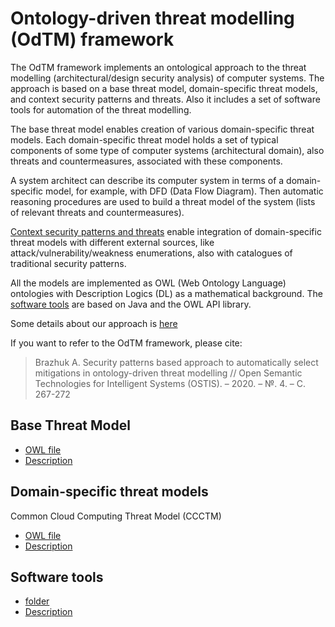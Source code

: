 
# Ontology-driven threat modelling (OdTM) framework

The OdTM framework implements an ontological approach to the threat modelling (architectural/design security analysis) of computer systems.
The approach is based on a base threat model, domain-specific threat models, and context security patterns and threats.
Also it includes a set of software tools for automation of the threat modelling.

The base threat model enables creation of various domain-specific threat models. 
Each domain-specific threat model holds a set of typical components of some type of computer systems (architectural domain), 
also threats and countermeasures, associated with these components.

A system architect can describe its computer system in terms of a domain-specific model, for example, with DFD (Data Flow Diagram).
Then automatic reasoning procedures are used to build a threat model of the system (lists of relevant threats and countermeasures).

[Context security patterns and threats](https://github.com/nets4geeks/SPCatalogMaker) enable integration 
of domain-specific threat models with different external sources, like attack/vulnerability/weakness enumerations, 
also with catalogues of traditional security patterns.

All the models are implemented as OWL (Web Ontology Language) ontologies with Description Logics (DL) as a mathematical background.
The [software tools](applications/) are based on Java and the OWL API library.

Some details about our approach is [here](https://www.researchgate.net/publication/339415212_Security_patterns_based_approach_to_automatically_select_mitigations_in_ontology-driven_threat_modelling)

If you want to refer to the OdTM framework, please cite:
>Brazhuk A. Security patterns based approach to automatically select mitigations in ontology-driven threat modelling // Open Semantic Technologies for Intelligent Systems (OSTIS). – 2020. – №. 4. – С. 267-272


## Base Threat Model

* [OWL file](OdTMBaseThreatModel.owl)
* [Description](docs/BASEMODEL.md)

## Domain-specific threat models

Common Cloud Computing Threat Model (CCCTM)

* [OWL file](OdTMCCCTM.owl)
* [Description](docs/ODTMCCCTM.md)

## Software tools

* [folder](applications/)
* [Description](applications/README.md)


